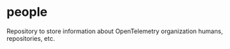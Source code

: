# people
Repository to store information about OpenTelemetry organization humans, repositories, etc.
